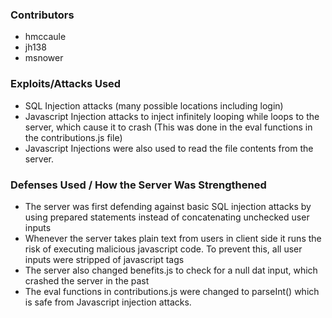 ### Contributors
* hmccaule
* jh138
* msnower

### Exploits/Attacks Used
* SQL Injection attacks (many possible locations including login)
* Javascript Injection attacks to inject infinitely looping while loops to the server, which cause it to crash (This was done in the eval functions in the contributions.js file)
* Javascript Injections were also used to read the file contents from the server.

### Defenses Used / How the Server Was Strengthened
* The server was first defending against basic SQL injection attacks by using prepared statements instead of concatenating unchecked user inputs
* Whenever the server takes plain text from users in client side it runs the risk of executing malicious javascript code. To prevent this, all user inputs were stripped of javascript tags
* The server also changed benefits.js to check for a null dat input, which crashed the server in the past
* The eval functions in contributions.js were changed to parseInt() which is safe from Javascript injection attacks.
